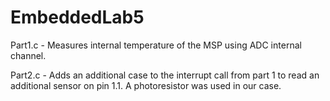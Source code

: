 # EmbeddedLab5

Part1.c - Measures internal temperature of the MSP using ADC internal channel.

Part2.c - Adds an additional case to the interrupt call from part 1 to read an additional sensor on pin 1.1. A photoresistor was used in our case.
